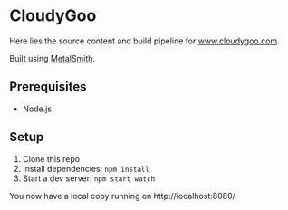 # CloudyGoo

Here lies the source content and build pipeline for www.cloudygoo.com.

Built using [MetalSmith](http://www.metalsmith.io/).

## Prerequisites

 - Node.js

## Setup

 1. Clone this repo
 1. Install dependencies: `npm install`
 1. Start a dev server: `npm start watch`

You now have a local copy running on http://localhost:8080/


